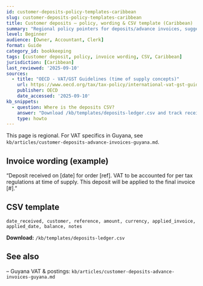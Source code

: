```yaml
---
id: customer-deposits-policy-templates-caribbean
slug: customer-deposits-policy-templates-caribbean
title: Customer deposits — policy, wording & CSV template (Caribbean)
summary: "Regional policy pointers for deposits/advance invoices, suggested invoice wording, and a simple deposits ledger CSV you can import."
level: Beginner
audience: [Owner, Accountant, Clerk]
format: Guide
category_id: bookkeeping
tags: [customer deposit, policy, invoice wording, CSV, Caribbean]
jurisdiction: [Caribbean]
last_reviewed: '2025-09-10'
sources:
  - title: "OECD - VAT/GST Guidelines (time of supply concepts)"
    url: https://www.oecd.org/tax/tax-policy/international-vat-gst-guidelines.htm
    publisher: OECD
    date_accessed: '2025-09-10'
kb_snippets:
  - question: Where is the deposits CSV?
    answer: "Download /kb/templates/deposits-ledger.csv and track receipt date, amount, customer, reference, and application."
    type: howto
---
```


This page is regional. For VAT specifics in Guyana, see `kb/articles/customer-deposits-advance-invoices-guyana.md`.

## Invoice wording (example)
“Deposit received on [date] for order [ref]. VAT to be accounted for per tax regulations at time of supply. This deposit will be applied to the final invoice [#].”

## CSV template
`date_received, customer, reference, amount, currency, applied_invoice, applied_date, balance, notes`

**Download:** `/kb/templates/deposits-ledger.csv`

## See also
– Guyana VAT & postings: `kb/articles/customer-deposits-advance-invoices-guyana.md`

